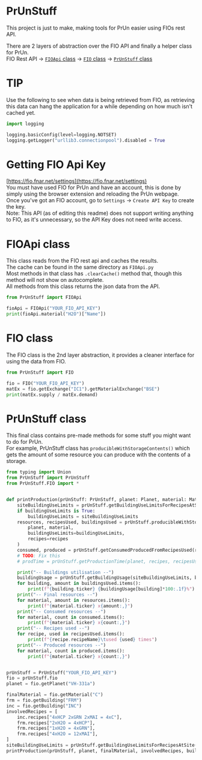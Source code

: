 # PrUnStuff
This project is just to make, making tools for PrUn easier using FIOs rest API.

There are 2 layers of abstraction over the FIO API and finally a helper class for PrUn.  
FIO Rest API -> [`FIOApi` class](#FIOApi-class) -> [`FIO` class](#FIOApi-class) -> [`PrUnStuff` class](#PrUnStuff-class)


# TIP
Use the following to see when data is being retrieved from FIO, as retrieving this data can hang the application for a while depending on how much isn't cached yet.  
```py
import logging

logging.basicConfig(level=logging.NOTSET)
logging.getLogger("urllib3.connectionpool").disabled = True
```


# Getting FIO Api Key
[https://fio.fnar.net/settings](https://fio.fnar.net/settings)  
You must have used FIO for PrUn and have an account, this is done by simply using the browser extension and reloading the PrUn webpage.  
Once you've got an FIO account, go to `Settings` -> `Create API Key` to create the key.  
Note: This API (as of editing this readme) does not support writing anything to FIO, as it's unnecessary, so the API Key does not need write access.


# FIOApi class
This class reads from the FIO rest api and caches the results.  
The cache can be found in the same directory as `FIOApi.py`  
Most methods in that class has `.clearCache()` method that, though this method will not show on autocomplete.  
All methods from this class returns the json data from the API.
```py
from PrUnStuff import FIOApi

fioApi = FIOApi("YOUR_FIO_API_KEY")
print(fioApi.material("H2O")["Name"])
```

# FIO class
The FIO class is the 2nd layer abstraction, it provides a cleaner interface for using the data from FIO.  
```py
from PrUnStuff import FIO

fio = FIO("YOUR_FIO_API_KEY")
matEx = fio.getExchange("IC1").getMaterialExchange("BSE")
print(matEx.supply / matEx.demand)
```

# PrUnStuff class
This final class contains pre-made methods for some stuff you might want to do for PrUn.  
For example, PrUnStuff class has `producibleWithStorageContents()` which gets the amount of some resource you can produce with the contents of a storage.
```py
from typing import Union
from PrUnStuff import PrUnStuff
from PrUnStuff.FIO import *


def printProduction(prUnStuff: PrUnStuff, planet: Planet, material: Material, recipes: list[BuildingRecipe], buildingUseLimits: Union[None, bool, dict[Building, int]] = True):
	siteBuildingUseLimits = prUnStuff.getBuildingUseLimitsForRecipesAtSite(planet, recipes)
	if buildingUseLimits is True:
		buildingUseLimits = siteBuildingUseLimits
	resources, recipesUsed, buildingsUsed = prUnStuff.producibleWithStorageContents(
		planet, material,
		buildingUseLimits=buildingUseLimits,
		recipes=recipes
	)
	consumed, produced = prUnStuff.getConsumedProducedFromRecipesUsed(recipesUsed)
	# TODO: Fix this
	# prodTime = prUnStuff.getProductionTime(planet, recipes, recipesUsed)

	print("-- Buildings utilisation --")
	buildingUsage = prUnStuff.getBuildingUsage(siteBuildingUseLimits, buildingsUsed)
	for building, amount in buildingsUsed.items():
		print(f"{building.ticker} {buildingUsage[building]*100:.1f}%")
	print("-- Final resources --")
	for material, amount in resources.items():
		print(f"{material.ticker} x{amount:,}")
	print("-- Consumed resources --")
	for material, count in consumed.items():
		print(f"{material.ticker} x{count:,}")
	print("-- Recipes used --")
	for recipe, used in recipesUsed.items():
		print(f"{recipe.recipeName}\tused {used} times")
	print("-- Produced resources --")
	for material, count in produced.items():
		print(f"{material.ticker} x{count:,}")


prUnStuff = PrUnStuff("YOUR_FIO_API_KEY")
fio = prUnStuff.fio
planet = fio.getPlanet("VH-331a")

finalMaterial = fio.getMaterial("C")
frm = fio.getBuilding("FRM")
inc = fio.getBuilding("INC")
involvedRecipes = [
	inc.recipes["4xHCP 2xGRN 2xMAI = 4xC"],
	frm.recipes["2xH2O = 4xHCP"],
	frm.recipes["1xH2O = 4xGRN"],
	frm.recipes["4xH2O = 12xMAI"],
]
siteBuildingUseLimits = prUnStuff.getBuildingUseLimitsForRecipesAtSite(planet, involvedRecipes)
printProduction(prUnStuff, planet, finalMaterial, involvedRecipes, buildingUseLimits=siteBuildingUseLimits)
```
